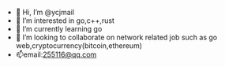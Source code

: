 - 👋 Hi, I’m @ycjmail
- 👀 I’m interested in go,c++,rust
- 🌱 I’m currently learning go
- 💞️ I’m looking to collaborate on network related job such as go web,cryptocurrency(bitcoin,ethereum)
- 📫email:255116@qq.com

<!---
ycjmail/ycjmail is a ✨ special ✨ repository because its `README.md` (this file) appears on your GitHub profile.
You can click the Preview link to take a look at your changes.
--->
